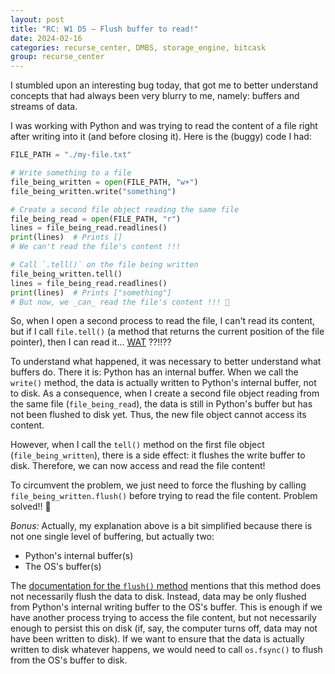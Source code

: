 ```yaml
---
layout: post
title: "RC: W1 D5 — Flush buffer to read!"
date: 2024-02-16
categories: recurse_center, DMBS, storage_engine, bitcask
group: recurse_center
---
```


I stumbled upon an interesting bug today, that got me to better understand concepts that had always been very blurry to
me, namely: buffers and streams of data.

I was working with Python and was trying to read the content of a file right after writing into it (and before closing
it). Here is the (buggy) code I had:

```python
FILE_PATH = "./my-file.txt"

# Write something to a file
file_being_written = open(FILE_PATH, "w+")
file_being_written.write("something")

# Create a second file object reading the same file
file_being_read = open(FILE_PATH, "r")
lines = file_being_read.readlines()
print(lines)  # Prints []
# We can't read the file's content !!!

# Call `.tell()` on the file being written
file_being_written.tell()
lines = file_being_read.readlines()
print(lines)  # Prints ["something"]
# But now, we _can_ read the file's content !!! 🤯
```

So, when I open a second process to read the file, I can't read its content, but if I call `file.tell()` (a method that
returns the current position of the file pointer), then I can read it... [WAT](https://www.destroyallsoftware.com/talks/wat) ??!!??

To understand what happened, it was necessary to better understand what buffers do.
There it is: Python has an internal buffer. When we call the `write()` method, the data is actually written to Python's
internal buffer, not to disk.
As a consequence, when I create a second file object reading from the same file (`file_being_read`), the data is still
in Python's buffer but has not been flushed to disk yet. Thus, the new file object cannot access its content.

However, when I call the `tell()` method on the first file object (`file_being_written`), there is a side effect: it
flushes the write buffer to disk. Therefore, we can now access and read the file content!

To circumvent the problem, we just need to force the flushing by calling `file_being_written.flush()` before trying to
read the file content. Problem solved!! 🎉

_Bonus:_
Actually, my explanation above is a bit simplified because there is not one single level of buffering, but actually two:

- Python's internal buffer(s)
- The OS's buffer(s)

The [documentation for the `flush()` method](https://docs.python.org/2/library/stdtypes.html#file.flush) mentions that
this method does not necessarily flush the data to disk.
Instead, data may be only flushed from Python's internal writing buffer to the OS's buffer.
This is enough if we have another process trying to access the file content, but not necessarily enough to persist this
on disk (if, say, the computer turns off, data may not have been written to disk).
If we want to ensure that the data is actually written to disk whatever happens, we would need to call `os.fsync()` to
flush from the OS's buffer to disk.

